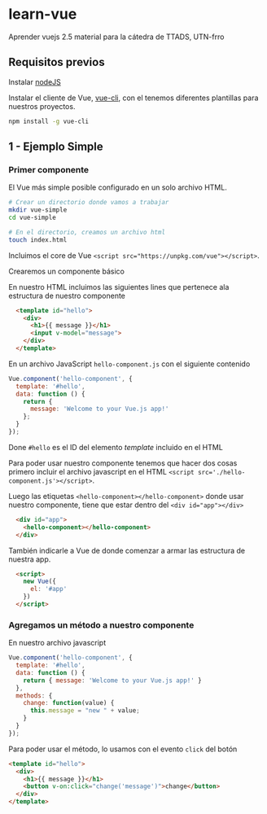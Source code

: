# learn-vue
Aprender vuejs 2.5 material para la cátedra de TTADS, UTN-frro

## Requisitos previos

Instalar [nodeJS](https://nodejs.org/es/)

Instalar el cliente de Vue, [vue-cli](https://github.com/vuejs/vue-cli), con el tenemos diferentes plantillas para nuestros proyectos.

```sh
npm install -g vue-cli
```

## 1 - Ejemplo Simple

### Primer componente

El Vue más simple posible configurado en un solo archivo HTML.

```sh
# Crear un directorio donde vamos a trabajar
mkdir vue-simple
cd vue-simple

# En el directorio, creamos un archivo html
touch index.html
```

Incluimos el core de Vue `<script src="https://unpkg.com/vue"></script>`.

Crearemos un componente básico

En nuestro HTML incluimos las siguientes lines que pertenece ala estructura de nuestro componente

```html
  <template id="hello">
    <div>
      <h1>{{ message }}</h1>
      <input v-model="message">
    </div>
  </template>
```
En un archivo JavaScript `hello-component.js` con el siguiente contenido

```javascript
Vue.component('hello-component', {
  template: '#hello',
  data: function () {
    return {
      message: 'Welcome to your Vue.js app!'
    };
  }
});
```
Done `#hello` es el ID del elemento *template* incluido en el HTML

Para poder usar nuestro componente tenemos que hacer dos cosas primero incluir el archivo javascript en el HTML `<script src='./hello-component.js'></script>`.

Luego las etiquetas `<hello-component></hello-component>` donde usar nuestro componente, tiene que estar dentro del `<div id="app"></div>`

```html
  <div id="app">
    <hello-component></hello-component>
  </div>
```

También indicarle a Vue de donde comenzar a armar las estructura de nuestra app.

```html
  <script>
    new Vue({
      el: '#app'
    })
  </script>
```

### Agregamos un método a nuestro componente

En nuestro archivo javascript
```javascript
Vue.component('hello-component', {
  template: '#hello',
  data: function () {
    return { message: 'Welcome to your Vue.js app!' }
  },
  methods: {
    change: function(value) {
      this.message = "new " + value;
    }
  }
});
```

Para poder usar el método, lo usamos con el evento `click` del botón

```html
<template id="hello">
  <div>
    <h1>{{ message }}</h1>
    <button v-on:click="change('message')">change</button>
  </div>
</template>
```

